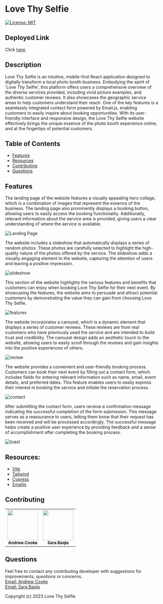# Love Thy Selfie
[![License: MIT](https://img.shields.io/badge/License-MIT-yellow.svg)](https://opensource.org/licenses/MIT)

## Deployed Link
Click [here](https://love-thy-selfie.vercel.app/).

## Description
Love Thy Selfie is an intuitive, mobile-first React application designed to digitally transform a local photo booth business. Embodying the spirit of 'Love Thy Selfie', this platform offers users a comprehensive overview of the diverse services provided, including vivid picture examples, and authentic customer reviews. It also showcases the geographic service areas to help customers understand their reach. One of the key features is a seamlessly integrated contact form powered by Email.js, enabling customers to easily inquire about booking opportunities. With its user-friendly interface and responsive design, the Love Thy Selfie website effectively brings the unique essence of the photo booth experience online, and at the fingertips of potential customers.

## Table of Contents
- [Features](#features)
- [Resources](#resources)
- [Contributing](#contributing)
- [Questions](#questions)

## Features
The landing page of the website features a visually appealing hero collage, which is a combination of images that represent the essence of the business. The landing page also prominently displays a booking button, allowing users to easily access the booking functionality. Additionally, relevant information about the service area is provided, giving users a clear understanding of where the service is available.

![Landing Page](./assets/landing.png)

The website includes a slideshow that automatically displays a series of random photos. These photos are carefully selected to highlight the high-quality nature of the photos offered by the service. The slideshow adds a visually engaging element to the website, capturing the attention of users and leaving a positive impression.

![slideshow](./assets/slideshow.png)

This section of the website highlights the various features and benefits that customers can enjoy when booking Love Thy Selfie for their next event. By showcasing the features, the website aims to persuade and attract potential customers by demonstrating the value they can gain from choosing Love Thy Selfie.

![features](./assets/features.png)

The website incorporates a carousel, which is a dynamic element that displays a series of customer reviews. These reviews are from real customers who have previously used the service and are intended to build trust and credibility. The carousel design adds an aesthetic touch to the website, allowing users to easily scroll through the reviews and gain insights into the positive experiences of others.

![review](./assets/reviews.png)

The website provides a convenient and user-friendly booking process. Customers can book their next event by filling out a contact form, which includes fields for entering relevant information such as name, email, event details, and preferred dates. This feature enables users to easily express their interest in booking the service and initiate the reservation process.

![contact](./assets/contact.png)


After submitting the contact form, users receive a confirmation message indicating the successful completion of the form submission. This message serves as a reassurance to users, letting them know that their request has been received and will be processed accordingly. The successful message helps create a positive user experience by providing feedback and a sense of accomplishment after completing the booking process.

![toast](./assets/toast.png)

## Resources:
- [Vite](https://vitejs.dev/) 
- [Tailwind](https://tailwindcss.com/) 
- [Cypress](Cypress)
- [Emailjs](https://www.emailjs.com/) 


## Contributing
<table>
  <tr>
<td align="center"><a href="https://github.com/andcooke"><img src="https://avatars.githubusercontent.com/u/105688564?v=4" width="100px;" alt=""/><br /><sub><b>Andrew Cooke</b></sub></a></td>
<td align="center"><a href="https://github.com/missatrox44"><img src="https://avatars.githubusercontent.com/u/74509058?v=4" width="100px;" alt=""/><br /><sub><b>Sara Baqla</b></sub></a></td>

 </tr>
</table>

## Questions
Feel free to contact any contributing developer with suggestions for improvements, questions or concerns.
<br>
[Email: Andrew Cooke](mailto:andcooke@duck.com)<br>
[Email: Sara Baqla](mailto:missatrox44@gmail.com) <br>


Copyright (c) 2023 Love Thy Selfie